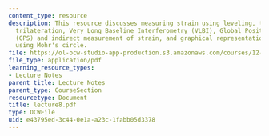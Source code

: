 ```yaml
---
content_type: resource
description: This resource discusses measuring strain using leveling, triangulation,
  trilateration, Very Long Baseline Interferometry (VLBI), Global Positioning System
  (GPS) and indirect measurement of strain, and graphical representation of strain
  using Mohr's circle.
file: https://ol-ocw-studio-app-production.s3.amazonaws.com/courses/12-520-geodynamics-fall-2006/e43795ed3c440e1aa23c1fabb05d3378_lecture8.pdf
file_type: application/pdf
learning_resource_types:
- Lecture Notes
parent_title: Lecture Notes
parent_type: CourseSection
resourcetype: Document
title: lecture8.pdf
type: OCWFile
uid: e43795ed-3c44-0e1a-a23c-1fabb05d3378
---
```

